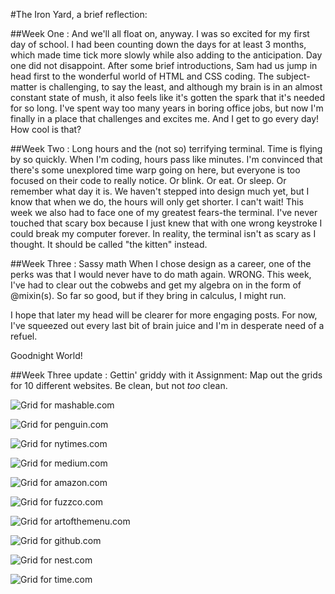 #The Iron Yard, a brief reflection:

##Week One : And we'll all float on, anyway. 
I was so excited for my first day of school. I had been counting down the days for at least 3 months, which made time tick more slowly while also adding to the anticipation. Day one did not disappoint. After some brief introductions, Sam had us jump in head first to the wonderful world of HTML and CSS coding. The subject-matter is challenging, to say the least, and although my brain is in an almost constant state of mush, it also feels like it's gotten the spark that it's needed for so long. I've spent way too many years in boring office jobs, but now I'm finally in a place that challenges and excites me. And I get to go every day! How cool is that? 

##Week Two : Long hours and the (not so) terrifying terminal.
Time is flying by so quickly. When I'm coding, hours pass like minutes. I'm convinced that there's some unexplored time warp going on here, but everyone is too focused on their code to really notice. Or blink. Or eat. Or sleep. Or remember what day it is. We haven't stepped into design much yet, but I know that when we do, the hours will only get shorter. I can't wait! 
This week we also had to face one of my greatest fears-the terminal. I've never touched that scary box because I just knew that with one wrong keystroke I could break my computer forever. In reality, the terminal isn't as scary as I thought. It should be called "the kitten" instead. 

##Week Three : Sassy math
When I chose design as a career, one of the perks was that I would never have to do math again. WRONG. This week, I've had to clear out the cobwebs and get my algebra on in the form of @mixin(s). So far so good, but if they bring in calculus, I might run. 

I hope that later my head will be clearer for more engaging posts. For now, I've squeezed out every last bit of brain juice and I'm in desperate need of a refuel. 

Goodnight World! 

##Week Three update : Gettin' griddy with it 
Assignment: Map out the grids for 10 different websites. Be clean, but not _too_ clean. 

![Grid for mashable.com](/images/mashable.jpg)

![Grid for penguin.com](/images/penguin.jpg)

![Grid for nytimes.com](/images/the_ny_times.jpg)

![Grid for medium.com](/images/medium.jpg)

![Grid for amazon.com](/images/roomba.jpg)

![Grid for fuzzco.com](/images/fuzzco.jpg)

![Grid for artofthemenu.com](/images/art_of_the_menu.jpg)

![Grid for github.com](/images/github.jpg)

![Grid for nest.com](/images/nest.jpg)

![Grid for time.com](/images/time.jpg)

